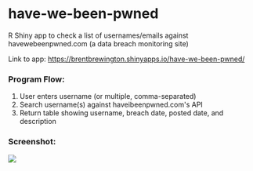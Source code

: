 # have-we-been-pwned
R Shiny app to check a list of usernames/emails against havewebeenpwned.com (a data breach monitoring site)

Link to app: https://brentbrewington.shinyapps.io/have-we-been-pwned/

### Program Flow:

1. User enters username (or multiple, comma-separated)
2. Search username(s) against haveibeenpwned.com's API
3. Return table showing username, breach date, posted date, and description

### Screenshot:
![](https://github.com/bbrewington/have-we-been-pwned/raw/master/images/HaveIBeenPwned_Screenshot.PNG)
